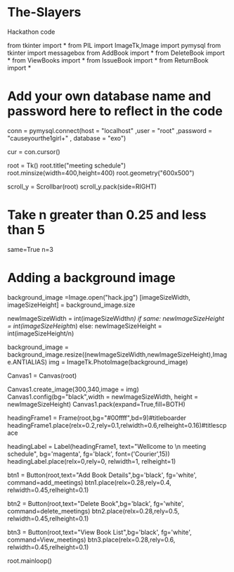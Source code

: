 # The-Slayers

Hackathon code 

from tkinter import *
from PIL import ImageTk,Image
import pymysql
from tkinter import messagebox
from AddBook import *
from DeleteBook import *
from ViewBooks import *
from IssueBook import *
from ReturnBook import *
# Add your own database name and password here to reflect in the code

conn = pymysql.connect(host = "localhost" ,user = "root" ,password = "causeyourthe1girl+" , database = "exo")

cur = con.cursor()

root = Tk()
root.title("meeting schedule")
root.minsize(width=400,height=400)
root.geometry("600x500")

scroll_y = Scrollbar(root)
scroll_y.pack(side=RIGHT)

# Take n greater than 0.25 and less than 5
same=True
n=3

# Adding a background image
background_image =Image.open("hack.jpg")
[imageSizeWidth, imageSizeHeight] = background_image.size

newImageSizeWidth = int(imageSizeWidth*n)
if same:
    newImageSizeHeight = int(imageSizeHeight*n) 
else:
    newImageSizeHeight = int(imageSizeHeight/n) 
    
background_image = background_image.resize((newImageSizeWidth,newImageSizeHeight),Image.ANTIALIAS)
img = ImageTk.PhotoImage(background_image)

Canvas1 = Canvas(root)

Canvas1.create_image(300,340,image = img)      
Canvas1.config(bg="black",width = newImageSizeWidth, height = newImageSizeHeight)
Canvas1.pack(expand=True,fill=BOTH)

headingFrame1 = Frame(root,bg="#00ffff",bd=9)#titleboarder
headingFrame1.place(relx=0.2,rely=0.1,relwidth=0.6,relheight=0.16)#titlescpace

headingLabel = Label(headingFrame1, text="Wellcome to \n meeting schedule", bg='magenta', fg='black', font=('Courier',15))
headingLabel.place(relx=0,rely=0, relwidth=1, relheight=1)

btn1 = Button(root,text="Add Book Details",bg='black', fg='white', command=add_meetings)
btn1.place(relx=0.28,rely=0.4, relwidth=0.45,relheight=0.1)
    
btn2 = Button(root,text="Delete Book",bg='black', fg='white', command=delete_meetings)
btn2.place(relx=0.28,rely=0.5, relwidth=0.45,relheight=0.1)
    
btn3 = Button(root,text="View Book List",bg='black', fg='white', command=View_meetings)
btn3.place(relx=0.28,rely=0.6, relwidth=0.45,relheight=0.1)
    

root.mainloop()
